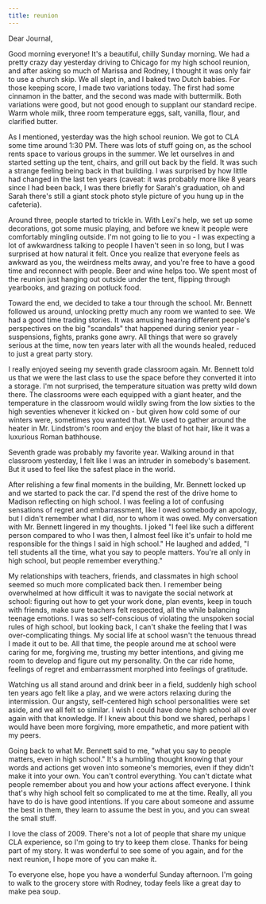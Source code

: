 ```yaml
---
title: reunion
---
```


Dear Journal,

Good morning everyone! It's a beautiful, chilly Sunday morning. We had a
pretty crazy day yesterday driving to Chicago for my high school
reunion, and after asking so much of Marissa and Rodney, I thought it
was only fair to use a church skip. We all slept in, and I baked two
Dutch babies. For those keeping score, I made two variations today. The
first had some cinnamon in the batter, and the second was made with
buttermilk. Both variations were good, but not good enough to supplant
our standard recipe. Warm whole milk, three room temperature eggs, salt,
vanilla, flour, and clarified butter.

As I mentioned, yesterday was the high school reunion. We got to CLA
some time around 1:30 PM. There was lots of stuff going on, as the
school rents space to various groups in the summer. We let ourselves in
and started setting up the tent, chairs, and grill out back by the
field. It was such a strange feeling being back in that building. I was
surprised by how little had changed in the last ten years (caveat: it
was probably more like 8 years since I had been back, I was there
briefly for Sarah's graduation, oh and Sarah there's still a giant stock
photo style picture of you hung up in the cafeteria).

Around three, people started to trickle in. With Lexi's help, we set up
some decorations, got some music playing, and before we knew it people
were comfortably mingling outside. I'm not going to lie to you - I was
expecting a lot of awkwardness talking to people I haven't seen in so
long, but I was surprised at how natural it felt. Once you realize that
everyone feels as awkward as you, the weirdness melts away, and you're
free to have a good time and reconnect with people. Beer and wine helps
too. We spent most of the reunion just hanging out outside under the
tent, flipping through yearbooks, and grazing on potluck food.

Toward the end, we decided to take a tour through the school. Mr.
Bennett followed us around, unlocking pretty much any room we wanted to
see. We had a good time trading stories. It was amusing hearing
different people's perspectives on the big "scandals" that happened
during senior year - suspensions, fights, pranks gone awry. All things
that were so gravely serious at the time, now ten years later with all
the wounds healed, reduced to just a great party story.

I really enjoyed seeing my seventh grade classroom again. Mr. Bennett
told us that we were the last class to use the space before they
converted it into a storage. I'm not surprised, the temperature
situation was pretty wild down there. The classrooms were each equipped
with a giant heater, and the temperature in the classroom would wildly
swing from the low sixties to the high seventies whenever it kicked on -
but given how cold some of our winters were, sometimes you wanted that.
We used to gather around the heater in Mr. Lindstrom's room and enjoy
the blast of hot hair, like it was a luxurious Roman bathhouse.

Seventh grade was probably my favorite year. Walking around in that
classroom yesterday, I felt like I was an intruder in somebody's
basement. But it used to feel like the safest place in the world.

After relishing a few final moments in the building, Mr. Bennett locked
up and we started to pack the car. I'd spend the rest of the drive home
to Madison reflecting on high school. I was feeling a lot of confusing
sensations of regret and embarrassment, like I owed somebody an apology,
but I didn't remember what I did, nor to whom it was owed. My
conversation with Mr. Bennett lingered in my thoughts. I joked "I feel
like such a different person compared to who I was then, I almost feel
like it's unfair to hold me responsible for the things I said in high
school." He laughed and added, "I tell students all the time, what you
say to people matters. You're all only in high school, but people
remember everything."

My relationships with teachers, friends, and classmates in high school
seemed so much more complicated back then. I remember being overwhelmed
at how difficult it was to navigate the social network at school:
figuring out how to get your work done, plan events, keep in touch with
friends, make sure teachers felt respected, all the while balancing
teenage emotions. I was so self-conscious of violating the unspoken
social rules of high school, but looking back, I can't shake the feeling
that I was over-complicating things. My social life at school wasn't the
tenuous thread I made it out to be. All that time, the people around me
at school were caring for me, forgiving me, trusting my better
intentions, and giving me room to develop and figure out my personality.
On the car ride home, feelings of regret and embarrassment morphed into
feelings of gratitude.

Watching us all stand around and drink beer in a field, suddenly high
school ten years ago felt like a play, and we were actors relaxing
during the intermission. Our angsty, self-centered high school
personalities were set aside, and we all felt so similar. I wish I could
have done high school all over again with that knowledge. If I knew
about this bond we shared, perhaps I would have been more forgiving,
more empathetic, and more patient with my peers.

Going back to what Mr. Bennett said to me, "what you say to people
matters, even in high school." It's a humbling thought knowing that your
words and actions get woven into someone's memories, even if they didn't
make it into your own. You can't control everything. You can't dictate
what people remember about you and how your actions affect everyone. I
think that's why high school felt so complicated to me at the time.
Really, all you have to do is have good intentions. If you care about
someone and assume the best in them, they learn to assume the best in
you, and you can sweat the small stuff.

I love the class of 2009. There's not a lot of people that share my
unique CLA experience, so I'm going to try to keep them close. Thanks
for being part of my story. It was wonderful to see some of you again,
and for the next reunion, I hope more of you can make it.

To everyone else, hope you have a wonderful Sunday afternoon. I'm going
to walk to the grocery store with Rodney, today feels like a great day
to make pea soup.

